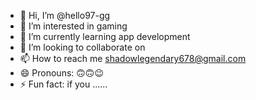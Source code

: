 - 👋 Hi, I’m @hello97-gg
- 👀 I’m interested in gaming 
- 🌱 I’m currently learning app development 
- 💞️ I’m looking to collaborate on 
- 📫 How to reach me shadowlegendary678@gmail.com
- 😄 Pronouns: 🙃🙃😉
- ⚡ Fun fact: if you ......

<!---
hello97-gg/hello97-gg is a ✨ special ✨ repository because its `README.md` (this file) appears on your GitHub profile.
You can click the Preview link to take a look at your changes.
--->
